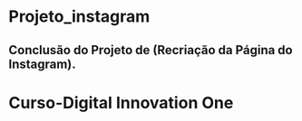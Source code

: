 # Projeto_instagram


## Conclusão do Projeto de (Recriação da Página do Instagram).
# Curso-Digital Innovation One #
